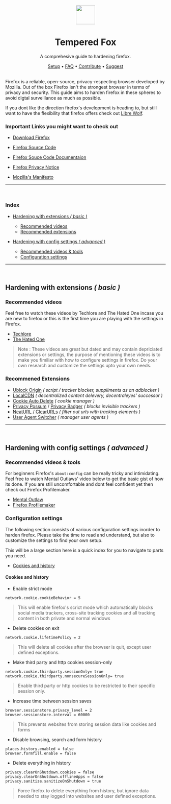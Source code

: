 <p align="center" >
<img src="https://user-images.githubusercontent.com/65299153/135608910-a219b036-09b7-4aec-8cf7-cb266295a690.png" width="60" />
</p>

<h1 align="center">Tempered Fox</h1>
<p align="center"> A comprehesive guide to hardening firefox. </p>


<div align="center">
	<a href="https://github.com/CTZxVULKAN/Tempered-Fox">Setup</a>
  <span> • </span>
    	<a href="https://github.com/CTZxVULKAN/Tempered-Fox">FAQ</a>
  <span> • </span>
       	<a href="https://github.com/CTZxVULKAN/Tempered-Fox">Contribute</a>
  <span> • </span>
	<a href="https://github.com/CTZxVULKAN/Tempered-Fox">Suggest</a>
</div>


<br>

Firefox is a reliable, open-source, privacy-respecting browser developed by Mozilla. Out of the box Firefox isn't the strongest browser in terms of privacy and security. This guide aims to harden firefox in these spheres to avoid digtal surveillance as much as possible.

If you dont like the direction firefox's development is heading to, but still want to have the flexibility that firefox offers check out [Libre Wolf](https://librewolf-community.gitlab.io/).

### Important Links you might want to check out
* [Download Firefox](https://www.mozilla.org/en-US/firefox/new/)

* [Firefox Source Code](https://hg.mozilla.org/mozilla-central/summary)

* [Firefox Souce Code Documentaion](https://firefox-source-docs.mozilla.org/index.html)

* [Firefox Privacy Notice](https://www.mozilla.org/en-US/privacy/firefox/)

* [Mozilla's Manifesto](https://www.mozilla.org/en-US/about/manifesto/)

____

<br>

### Index

* [Hardening with extensions *( basic )*](#hardening-with-extensions--basic-)

   * [Recommended videos](#recommended-videos)
   * [Recommended extensions](#recommened-extensions)

* [Hardening with config settings *( advanced )*](#hardening-with-config-settings--advanced-)

   * [Recommended videos & tools](#recommended-videos--tools)
   * [Configuration settings](#configuration-settings) 	



____

<br>

## Hardening with extensions *( basic )*

### Recommended videos

Feel free to watch these videos by Techlore and The Hated One incase you are new to firefox or this is the first time you are playing with the settings in Firefox.

* [Techlore](https://piped.kavin.rocks/watch?v=NXsC1j7wIQE)
* [The Hated One](https://piped.kavin.rocks/watch?v=xxWXLlfqNAo)

> Note : These videos are great but dated and may contain depriciated extensions or settings, the purpose of mentioning these videos is to make you fimiliar with how to configure settings in firefox.
> Do your own research and customize the settings upto your own needs. 


### Recommened Extensions 

* [Ublock Origin](https://addons.mozilla.org/en-US/firefox/addon/ublock-origin/) *( script / tracker blocker, suppliments as an adblocker )*
* [LocalCDN](https://addons.mozilla.org/en-US/firefox/addon/localcdn-fork-of-decentraleyes/) *( decentralized content delevery, decentraleyes' successor )*
* [Cookie Auto Delete](https://addons.mozilla.org/en-US/firefox/addon/cookie-autodelete/) *( cookie manager )*
* [Privacy Possum](https://addons.mozilla.org/en-US/firefox/addon/privacy-possum/) / [Privacy Badger](https://addons.mozilla.org/en-US/firefox/addon/privacy-badger17/) *( blocks invisible trackers )*
* [NeatURL](https://addons.mozilla.org/en-US/firefox/addon/neat-url/) / [ClearURLs](https://addons.mozilla.org/en-US/firefox/addon/clearurls/) *( filter out urls with tracking elements )*
* [User Agent Switcher](https://addons.mozilla.org/en-US/firefox/addon/user-agent-string-switcher/) *( manager user agents )*

____

<br>

## Hardening with config settings *( advanced )*

### Recommended videos & tools

For beginners Firefox's `about:config` can be really tricky and intimidating. Feel free to watch Mental Outlaws' video below to get the basic gist of how its done. If you are still uncomfortable and dont feel confident yet then check out Firefox Profilemaker. 

* [Mental Outlaw](https://piped.kavin.rocks/watch?v=xxWXLlfqNAo)
* [Firefox Profilemaker](https://ffprofile.com/)


### Configuration settings

The following section consists of various configuration settings inorder to harden firefox. Please take the time to read and understand, but also to customize the settings to find your own setup.

This will be a large section here is a quick index for you to navigate to parts you need.

* [Cookies and history]()


#### Cookies and history

* Enable strict mode 

```
network.cookie.cookieBehavior = 5
```
> This will enable firefox's scrict mode which automatically blocks social media trackers, cross-site tracking cookies and all tracking content in both private and normal windows


* Delete cookies on exit

```
network.cookie.lifetimePolicy = 2
```
> This will delete all cookies after the browser is quit, except user defined exceptions.


* Make third party and http cookies session-only

``` 
network.cookie.thirdparty.sessionOnly= true
network.cookie.thirdparty.nonsecureSessionOnly= true
```
> Enable third party or http cookies to be restricted to their specific session only.


* Increase time between session saves

```
browser.sessionstore.privacy_level = 2
browser.sessionstore.interval = 60000
```
> This prevents websites from storing session data like cookies and forms


* Disable browsing, search and form history

```
places.history.enabled = false
browser.formfill.enable = false
```


* Delete everything in history 

```
privacy.clearOnShutdown.cookies = false
privacy.clearOnShutdown.offlineApps = false
privacy.sanitize.sanitizeOnShutdown = true
```
> Force firefox to delete everything from history, but ignore data needed to stay logged into websites and user defined exceptions.
